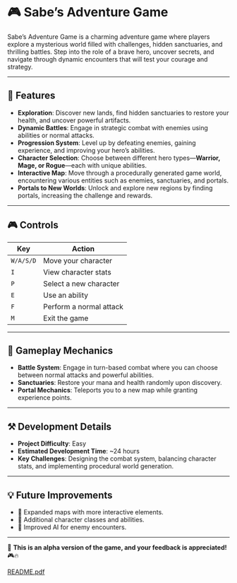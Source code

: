 # 🎮 Sabe’s Adventure Game

Sabe’s Adventure Game is a charming adventure game where players explore a mysterious world filled with challenges, hidden sanctuaries, and thrilling battles. Step into the role of a brave hero, uncover secrets, and navigate through dynamic encounters that will test your courage and strategy.  

---

## 🌟 Features  

- **Exploration**: Discover new lands, find hidden sanctuaries to restore your health, and uncover powerful artifacts.  
- **Dynamic Battles**: Engage in strategic combat with enemies using abilities or normal attacks.  
- **Progression System**: Level up by defeating enemies, gaining experience, and improving your hero’s abilities.  
- **Character Selection**: Choose between different hero types—**Warrior, Mage, or Rogue**—each with unique abilities.  
- **Interactive Map**: Move through a procedurally generated game world, encountering various entities such as enemies, sanctuaries, and portals.  
- **Portals to New Worlds**: Unlock and explore new regions by finding portals, increasing the challenge and rewards.  

---

## 🎮 Controls  

| Key | Action |
|------|----------------------------------|
| `W/A/S/D` | Move your character |
| `I` | View character stats |
| `P` | Select a new character |
| `E` | Use an ability |
| `F` | Perform a normal attack |
| `M` | Exit the game |

---

## 🔹 Gameplay Mechanics  

- **Battle System**: Engage in turn-based combat where you can choose between normal attacks and powerful abilities.  
- **Sanctuaries**: Restore your mana and health randomly upon discovery.  
- **Portal Mechanics**: Teleports you to a new map while granting experience points.  

---

## ⚒️ Development Details  

- **Project Difficulty**: Easy  
- **Estimated Development Time**: ~24 hours  
- **Key Challenges**: Designing the combat system, balancing character stats, and implementing procedural world generation.  

---

## 💡 Future Improvements  

- 🔹 Expanded maps with more interactive elements.  
- 🔹 Additional character classes and abilities.  
- 🔹 Improved AI for enemy encounters.  

---

🚀 **This is an alpha version of the game, and your feedback is appreciated!** 🎮🔥  

[README.pdf](https://github.com/user-attachments/files/18869283/README.pdf)
